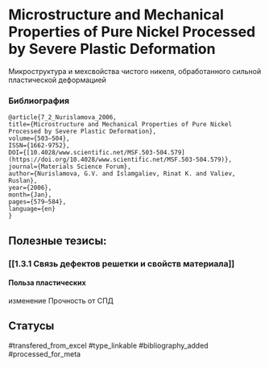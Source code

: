 # Microstructure and Mechanical Properties of Pure Nickel Processed by Severe Plastic Deformation

Микроструктура и мехсвойства чистого никеля, обработанного сильной пластической деформацией

### Библиография
```
@article{7_2_Nurislamova_2006,
title={Microstructure and Mechanical Properties of Pure Nickel Processed by Severe Plastic Deformation},
volume={503–504},
ISSN={1662-9752},
DOI={[10.4028/www.scientific.net/MSF.503-504.579](https://doi.org/10.4028/www.scientific.net/MSF.503-504.579)},
journal={Materials Science Forum},
author={Nurislamova, G.V. and Islamgaliev, Rinat K. and Valiev, Ruslan},
year={2006},
month={Jan},
pages={579–584},
language={en}
}
```

## Полезные тезисы:
### [[1.3.1 Связь дефектов решетки и свойств материала]]
#### Польза пластических
изменение Прочность от СПД

## Статусы
#transfered_from_excel 
#type_linkable 
#bibliography_added
#processed_for_meta
